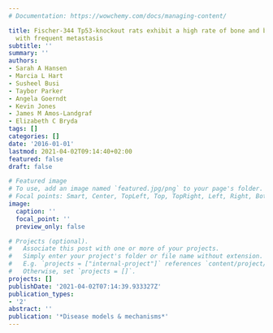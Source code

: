 ```yaml
---
# Documentation: https://wowchemy.com/docs/managing-content/

title: Fischer-344 Tp53-knockout rats exhibit a high rate of bone and brain neoplasia
  with frequent metastasis
subtitle: ''
summary: ''
authors:
- Sarah A Hansen
- Marcia L Hart
- Susheel Busi
- Taybor Parker
- Angela Goerndt
- Kevin Jones
- James M Amos-Landgraf
- Elizabeth C Bryda
tags: []
categories: []
date: '2016-01-01'
lastmod: 2021-04-02T09:14:40+02:00
featured: false
draft: false

# Featured image
# To use, add an image named `featured.jpg/png` to your page's folder.
# Focal points: Smart, Center, TopLeft, Top, TopRight, Left, Right, BottomLeft, Bottom, BottomRight.
image:
  caption: ''
  focal_point: ''
  preview_only: false

# Projects (optional).
#   Associate this post with one or more of your projects.
#   Simply enter your project's folder or file name without extension.
#   E.g. `projects = ["internal-project"]` references `content/project/deep-learning/index.md`.
#   Otherwise, set `projects = []`.
projects: []
publishDate: '2021-04-02T07:14:39.933327Z'
publication_types:
- '2'
abstract: ''
publication: '*Disease models & mechanisms*'
---
```


